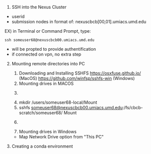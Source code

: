 1. SSH into the Nexus Cluster
- userid
- submission nodes in format of: nexuscbcb[00,01].umiacs.umd.edu

EX) in Terminal or Command Prompt, type:
```
ssh someuser68@nexuscbcb00.umiacs.umd.edu
```
- will be propted to provide authentification
- if connected on vpn, no extra step

2. Mounting remote directories into PC
    1. Downloading and Installing SSHFS https://osxfuse.github.io/
    (MacOS)
    https://github.com/winfsp/sshfs-win (Windows)
    2. Mounting drives in MACOS
    3. ```
    4. mkdir /users/someuser68-local/Mount
    5. sshfs someuser68@nexuscbcb00.umiacs.umd.edu:/fs/cbcb-scratch/someuser68/ Mount
    6. ```
    7. Mounting drives in Windows 
    - Map Network Drive option from "This PC"

3. Creating a conda environment
